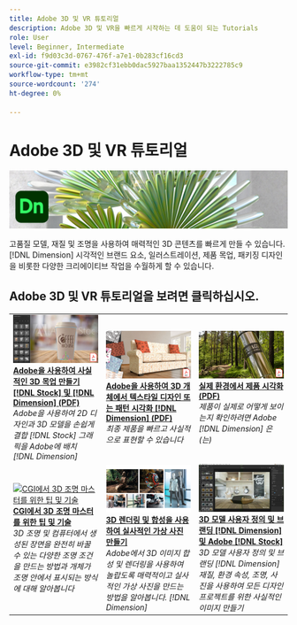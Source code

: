 ```yaml
---
title: Adobe 3D 및 VR 튜토리얼
description: Adobe 3D 및 VR을 빠르게 시작하는 데 도움이 되는 Tutorials
role: User
level: Beginner, Intermediate
exl-id: f9d03c3d-0767-476f-a7e1-0b283cf16cd3
source-git-commit: e3982cf31ebb0dac5927baa1352447b3222785c9
workflow-type: tm+mt
source-wordcount: '274'
ht-degree: 0%

---
```


# Adobe 3D 및 VR 튜토리얼

![Creative Cloud 메인 이미지](../assets/Dimenio.jpg)

고품질 모델, 재질 및 조명을 사용하여 매력적인 3D 콘텐츠를 빠르게 만들 수 있습니다. [!DNL Dimension] 시각적인 브랜드 요소, 일러스트레이션, 제품 목업, 패키징 디자인을 비롯한 다양한 크리에이티브 작업을 수월하게 할 수 있습니다.

## Adobe 3D 및 VR 튜토리얼을 보려면 클릭하십시오.

<table>
<tr>
 <td>
   <a href="assets/CreateRealistic3DMockupswithAdobeStockandDimension.pdf">
      <img alt="Adobe을 사용하여 사실적인 3D 목업 만들기 [!DNL Stock] 및 [!DNL Dimension]" src="assets/CreateRealistic3DMockupswithAdobeStockandDimension.jpg" />
   </a>
    <div>
   <a href="assets/CreateRealistic3DMockupswithAdobeStockandDimension.pdf"><strong>Adobe을 사용하여 사실적인 3D 목업 만들기 [!DNL Stock] 및 [!DNL Dimension] (PDF)</strong></a>
    </div>
    <em>Adobe을 사용하여 2D 디자인과 3D 모델을 손쉽게 결합 [!DNL Stock] 그래픽을 Adobe에 배치 [!DNL Dimension]</em>
    <br>
  </td>
  <td>
   <a href="assets/VisualizeTextileDesignsorPatternson3DObjectswithAdobeDimension.pdf">
      <img alt="Adobe을 사용하여 3D 개체에서 텍스타일 디자인 또는 패턴 시각화 [!DNL Dimension]" src="assets/VisualizeTextileDesignsorPatternson3DObjectswithAdobeDimension.jpg" />
   </a>
    <div>
   <a href="assets/VisualizeTextileDesignsorPatternson3DObjectswithAdobeDimension.pdf"><strong>Adobe을 사용하여 3D 개체에서 텍스타일 디자인 또는 패턴 시각화 [!DNL Dimension] (PDF)</strong></a>
    </div>
    <em>최종 제품을 빠르고 사실적으로 표현할 수 있습니다</em>
    <br>
  </td>
  <td>
   <a href="../cce/assets/VisualizeyourProductinaRealisticEnvironment.pdf">
      <img alt="사실적인 환경에서 제품 시각화" src="assets/VisualizeyourProductinaRealisticEnvironment.jpg" />
   </a>
    <div>
   <a href="../cce/assets/VisualizeyourProductinaRealisticEnvironment.pdf"><strong>실제 환경에서 제품 시각화(PDF)</strong></a>
    </div>
    <em>제품이 실제로 어떻게 보이는지 확인하려면 Adobe [!DNL Dimension] 은(는)</em>
    <br>
  </td>
</tr>
   <tr>
 <td>
   <a href="mastering3dlighting.md">
      <img alt="CGI에서 3D 조명 마스터를 위한 팁 및 기술" src="assets/Mastering3dlighting_1.gif" />
   </a>
    <div>
   <a href="mastering3dlighting.md"><strong>CGI에서 3D 조명 마스터를 위한 팁 및 기술</strong></a>
    </div>
    <em>3D 조명 및 컴퓨터에서 생성된 장면을 완전히 바꿀 수 있는 다양한 조명 조건을 만드는 방법과 개체가 조명 안에서 표시되는 방식에 대해 알아봅니다</em>
    <br>
  </td>
  <td>
   <a href="photorealistic.md">
      <img alt="3D 렌더링 및 합성을 사용하여 실사적인 가상 사진 만들기" src="assets/Photorealistic_TOC.png" />
   </a>
    <div>
   <a href="photorealistic.md"><strong>3D 렌더링 및 합성을 사용하여 실사적인 가상 사진 만들기</strong></a>
    </div>
    <em>Adobe에서 3D 이미지 합성 및 렌더링을 사용하여 놀랍도록 매력적이고 실사적인 가상 사진을 만드는 방법을 알아봅니다. [!DNL Dimension]</em>
    <br>
  </td>
  <td>
   <a href="3ddimensionstock.md">
      <img alt="3D 모델 사용자 정의 및 브랜딩 [!DNL Dimension] 및 Adobe [!DNL Stock]" src="assets/3ddimensionstock.jpg" />
   </a>
    <div>
   <a href="3ddimensionstock.md"><strong>3D 모델 사용자 정의 및 브랜딩 [!DNL Dimension] 및 Adobe [!DNL Stock]</strong></a>
    </div>
    <em>3D 모델 사용자 정의 및 브랜딩 [!DNL Dimension] 재질, 환경 속성, 조명, 사진을 사용하여 모든 디자인 프로젝트를 위한 사실적인 이미지 만들기</em>
    <br>
  </td>
</tr>
</table>
